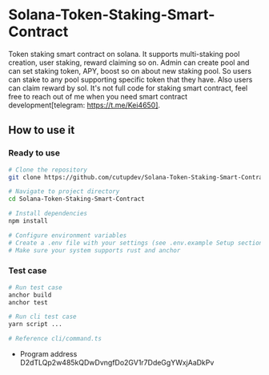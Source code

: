 # Solana-Token-Staking-Smart-Contract
Token staking smart contract on solana. It supports multi-staking pool creation, user staking, reward claiming so on. Admin can create pool and can set staking token, APY, boost so on about new staking pool. So users can stake to any pool supporting specific token that they have. Also users can claim reward by sol. It's not full code for staking smart contract, feel free to reach out of me when you need smart contract development[telegram: https://t.me/Kei4650].

## How to use it
### Ready to use 
```bash
# Clone the repository
git clone https://github.com/cutupdev/Solana-Token-Staking-Smart-Contract.git

# Navigate to project directory
cd Solana-Token-Staking-Smart-Contract

# Install dependencies
npm install

# Configure environment variables
# Create a .env file with your settings (see .env.example Setup section)
# Make sure your system supports rust and anchor 
```
### Test case
```bash
# Run test case
anchor build 
anchor test 

# Run cli test case
yarn script ...

# Reference cli/command.ts
```

- Program address
D2dTLQp2w485kQDwDvngfDo2GV1r7DdeGgYWxjAaDkPv

